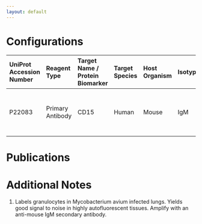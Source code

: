 ```yaml
---
layout: default
---
```


# Configurations

| UniProt Accession Number   | Reagent Type     | Target Name / Protein Biomarker   | Target Species   | Host Organism   | Isotype   | Clonality   | Vendor         |   Catalog Number | Conjugate    | RRID      | Availability   | Method        | Tissue Preservation   | Target Tissue   | Tissue State   | Detergent         | Antigen Retrieval Conditions                                  | Dye Inactivation Conditions   | Recommend   | Agree               | Disagree   | Contributor         | Notes       |
|:---------------------------|:-----------------|:----------------------------------|:-----------------|:----------------|:----------|:------------|:---------------|-----------------:|:-------------|:----------|:---------------|:--------------|:----------------------|:----------------|:---------------|:------------------|:--------------------------------------------------------------|:------------------------------|:------------|:--------------------|:-----------|:--------------------|:------------|
| P22083                     | Primary Antibody | CD15                              | Human            | Mouse           | IgM       | MMA         | BD Biosciences |           347420 | Unconjugated | AB_400298 | Stock          | IBEX2D Manual | FFPE                  | Lung            | Infected       | 0.3% Triton-X-100 | pH 6 for 40 minutes at 95C (AR6 Akoya Biosciences AR600250ML) | NA                            | Yes         | [0000-0002-2692-1225](https://orcid.org/0000-0002-2692-1225) | NA         | [0000-0002-2692-1225](https://orcid.org/0000-0002-2692-1225) | [1](#notes) |

# Publications



# Additional Notes

<a name="notes"></a>
1. Labels granulocytes in Mycobacterium avium infected lungs. Yields good signal to noise in highly autofluorescent tissues. Amplify with an anti-mouse IgM secondary antibody.
